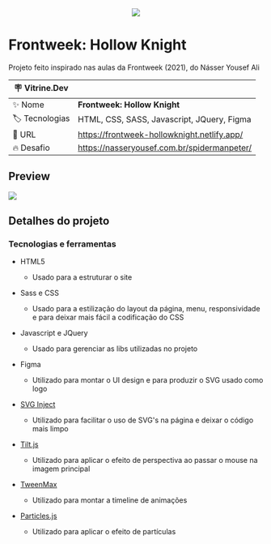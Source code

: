 
<div align="center" >
  <img src="https://github.com/natalia-fs/frontweek-hollowknight/blob/main/img/hollow-knight-text.png?raw=true"/>
</div>

# Frontweek: Hollow Knight

Projeto feito inspirado nas aulas da Frontweek (2021), do Násser Yousef Ali

| :placard: Vitrine.Dev |     |
| -------------  | --- |
| :sparkles: Nome        | **Frontweek: Hollow Knight**
| :label: Tecnologias | HTML, CSS, SASS, Javascript, JQuery, Figma
| :rocket: URL         | https://frontweek-hollowknight.netlify.app/
| :fire: Desafio     | https://nasseryousef.com.br/spidermanpeter/

## Preview

![](https://github.com/natalia-fs/frontweek-hollowknight/blob/main/img/preview.png?raw=true#vitrinedev)

## Detalhes do projeto

### Tecnologias e ferramentas

- HTML5
  - Usado para a estruturar o site

- Sass e CSS
  - Usado para a estilização do layout da página, menu, responsividade e para deixar mais fácil a codificação do CSS

- Javascript e JQuery
  - Usado para gerenciar as libs utilizadas no projeto

- Figma
  - Utilizado para montar o UI design e para produzir o SVG usado como logo

- [SVG Inject](https://github.com/iconfu/svg-inject)
  - Utilizado para facilitar o uso de SVG's na página e deixar o código mais limpo

- [Tilt.js](https://gijsroge.github.io/tilt.js/)
  - Utilizado para aplicar o efeito de perspectiva ao passar o mouse na imagem principal

- [TweenMax](https://greensock.com/docs/v2/TweenMax)
  - Utilizado para montar a timeline de animações

- [Particles.js](https://github.com/VincentGarreau/particles.js/)
  - Utilizado para aplicar o efeito de partículas

<!--
<div align="center" >
  <img src="img/preview.png"/>
</div>

 ### Acesse [aqui](https://frontweek-hollowknight.netlify.app/)
 -->
